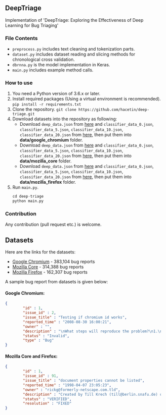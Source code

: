 ## DeepTriage
Implementation of 'DeepTriage: Exploring the Effectiveness of Deep Learning for Bug Triaging'

### File Contents
- `preprocess.py` includes text cleaning and tokenization parts.  
- `dataset.py` includes dataset  reading and slicing methods for chronological cross validation.
- `dbrnna.py` is the model implementation in Keras.
- `main.py` includes example method calls.

###  How to use
 1. You need a Python version of 3.6.x or later.
 2. Install required packages (Using a virtual environment is recommended).
	`pip install -r requirements.txt`
 3. Clone the repository.
	`git clone https://github.com/hacetin/deep-triage.git`
 4. Download datasets into the repository as following:
	 - Download `deep_data.json` from [here](https://drive.google.com/file/d/0Bz07ySZGa87tZlIzRjVXRTA1YjA/view) and `classifier_data_0.json`, `classifier_data_5.json`, `classifier_data_10.json`, `classifier_data_20.json` from [here](https://drive.google.com/file/d/0Bz07ySZGa87tc2t0aTFyTGhBOTA/view), then put them into **data/google_chromium** folder.
	 - Download `deep_data.json` from [here](https://drive.google.com/file/d/0Bz07ySZGa87tZkZRblM2cGRXc3c/view) and `classifier_data_0.json`, `classifier_data_5.json`, `classifier_data_10.json`, `classifier_data_20.json` from [here](https://drive.google.com/file/d/0Bz07ySZGa87tc1pkREhFQVNYczA/view), then put them into **data/mozilla_core** folder.
	 - Download `deep_data.json` from [here](https://drive.google.com/file/d/0Bz07ySZGa87tVngxY0o5cnQ3MTg/view) and `classifier_data_0.json`, `classifier_data_5.json`, `classifier_data_10.json`, `classifier_data_20.json` from [here](https://drive.google.com/file/d/0Bz07ySZGa87tOTB0eXBrVHRfWDQ/view), then put them into **data/mozilla_firefox** folder.
 4. Run `main.py`.
	```python
	cd deep-triage
	python main.py
	```

###  Contribution
Any contribution (pull request etc.) is welcome.



## Datasets
Here are the links for the datasets:

- [Google Chromium](https://drive.google.com/file/d/0Bz07ySZGa87tdENrZjAxelBPdFE/view) - 383,104 bug reports
- [Mozilla Core](https://drive.google.com/file/d/0Bz07ySZGa87tSkVDcWoybWtuNHc/view) - 314,388 bug reports
- [Mozilla Firefox](https://drive.google.com/file/d/0Bz07ySZGa87tXzB3cDlHWm9OQWc/view) - 162,307 bug reports


A sample bug report from datasets is given below:


#### Google Chromium:
```json
{
		"id" : 1,
		"issue_id" : 2,
		"issue_title" : "Testing if chromium id works",
		"reported_time" : "2008-08-30 16:00:21",
		"owner" : "",
		"description" : "\nWhat steps will reproduce the problem?\n1.\n2.\n3.\n\r\nWhat is the expected output? What do you see instead?\n\r\n\r\nPlease use labels and text to provide additional information.\n \n ",
		"status" : "Invalid",
		"type" : "Bug"
}
```

#### Mozilla Core and Firefox:
```json
{
		"id" : 1,
		"issue_id" : 91,
		"issue_title" : "document properties cannot be listed",
		"reported_time" : "1998-04-07 23:05:23",
		"owner" : "rickg@formerly-netscape.com.tld",
		"description" : "Created by Till Krech (till@berlin.snafu.de) on Tuesday, April 7, 1998 9:05:23 AM PDT\nAdditional Details :\nthe JavaScript \"for in\" statement does not work on the\ndocument object. At least not in the Linux version.",
		"status" : "VERIFIED",
		"resolution" : "FIXED"
}
```
